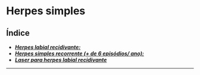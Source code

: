 # **Herpes simples**

## Índice

- [***Herpes labial recidivante:***](herpes-labial-recidivante.md)
- [***Herpes simples recorrente (+ de 6 episódios/ ano):***](herpes-simples-recorrente-de-6-episdios-ano.md)
- [***Laser para herpes labial recidivante***](laser-para-herpes-labial-recidivante.md)

---


